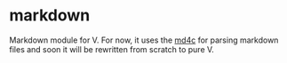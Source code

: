 # markdown
Markdown module for V. For now, it uses the [md4c](https://github.com/mity/md4c) for parsing markdown files and soon it will be rewritten from scratch to pure V.